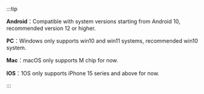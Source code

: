 <!-- 显示下载 -->
<!-- <script setup>
import DownloadPage from '/components/Downloadpage.vue'
</script> -->

<!-- 只显示下载卡片部分 -->
<!-- <DownloadPage
  lang="zh"
  :showTitle="false"
  :showTips="false"
  :showUpdateTime="false"
  :onlyCards="true"
/> -->

:::tip

**Android**：Compatible with system versions starting from Android 10, recommended version 12 or higher.

**PC**：Windows only supports win10 and win11 systems, recommended win10 system.

**Mac**：macOS only supports M chip for now.

**IOS**：1OS only supports iPhone 15 series and above for now.

:::
